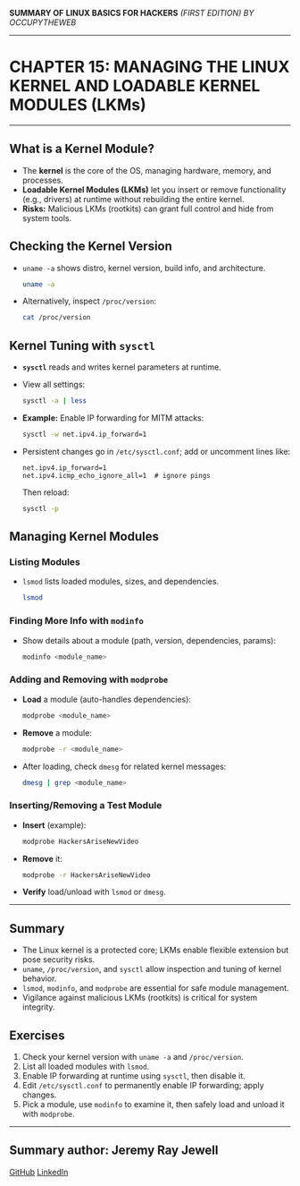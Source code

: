 **SUMMARY OF**
**LINUX BASICS FOR HACKERS**
*(FIRST EDITION) BY OCCUPYTHEWEB*

---

# CHAPTER 15: MANAGING THE LINUX KERNEL AND LOADABLE KERNEL MODULES (LKMs)

---

## What is a Kernel Module?

* The **kernel** is the core of the OS, managing hardware, memory, and processes.
* **Loadable Kernel Modules (LKMs)** let you insert or remove functionality (e.g., drivers) at runtime without rebuilding the entire kernel.
* **Risks:** Malicious LKMs (rootkits) can grant full control and hide from system tools.

## Checking the Kernel Version

* `uname -a` shows distro, kernel version, build info, and architecture.

  ```bash
  uname -a
  ```
* Alternatively, inspect `/proc/version`:

  ```bash
  cat /proc/version
  ```

## Kernel Tuning with `sysctl`

* **`sysctl`** reads and writes kernel parameters at runtime.
* View all settings:

  ```bash
  sysctl -a | less
  ```
* **Example:** Enable IP forwarding for MITM attacks:

  ```bash
  sysctl -w net.ipv4.ip_forward=1
  ```
* Persistent changes go in `/etc/sysctl.conf`; add or uncomment lines like:

  ```text
  net.ipv4.ip_forward=1
  net.ipv4.icmp_echo_ignore_all=1  # ignore pings
  ```

  Then reload:

  ```bash
  sysctl -p
  ```

## Managing Kernel Modules

### Listing Modules

* `lsmod` lists loaded modules, sizes, and dependencies.

  ```bash
  lsmod
  ```

### Finding More Info with `modinfo`

* Show details about a module (path, version, dependencies, params):

  ```bash
  modinfo <module_name>
  ```

### Adding and Removing with `modprobe`

* **Load** a module (auto-handles dependencies):

  ```bash
  modprobe <module_name>
  ```
* **Remove** a module:

  ```bash
  modprobe -r <module_name>
  ```
* After loading, check `dmesg` for related kernel messages:

  ```bash
  dmesg | grep <module_name>
  ```

### Inserting/Removing a Test Module

* **Insert** (example):

  ```bash
  modprobe HackersAriseNewVideo
  ```
* **Remove** it:

  ```bash
  modprobe -r HackersAriseNewVideo
  ```
* **Verify** load/unload with `lsmod` or `dmesg`.

---

## Summary

* The Linux kernel is a protected core; LKMs enable flexible extension but pose security risks.
* `uname`, `/proc/version`, and `sysctl` allow inspection and tuning of kernel behavior.
* `lsmod`, `modinfo`, and `modprobe` are essential for safe module management.
* Vigilance against malicious LKMs (rootkits) is critical for system integrity.

## Exercises

1. Check your kernel version with `uname -a` and `/proc/version`.
2. List all loaded modules with `lsmod`.
3. Enable IP forwarding at runtime using `sysctl`, then disable it.
4. Edit `/etc/sysctl.conf` to permanently enable IP forwarding; apply changes.
5. Pick a module, use `modinfo` to examine it, then safely load and unload it with `modprobe`.

---

## Summary author: **Jeremy Ray Jewell**

[GitHub](https://github.com/jeremyrayjewell)
[LinkedIn](https://www.linkedin.com/in/jeremyrayjewell)
